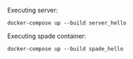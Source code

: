 Executing server:

`docker-compose up --build server_hello`

Executing spade container:

`docker-compose up --build spade_hello`